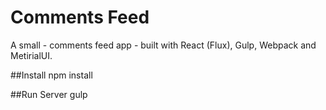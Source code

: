 # Comments Feed

A small - comments feed app - built with React (Flux), Gulp, Webpack and MetirialUI.

##Install
	npm install

##Run Server
	gulp
